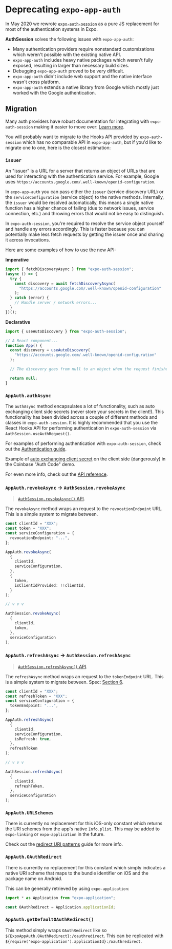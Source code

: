 # Deprecating `expo-app-auth`

In May 2020 we rewrote [`expo-auth-session`](https://docs.expo.dev/versions/latest/sdk/auth-session/) as a pure JS replacement for most of the authentication systems in Expo.

**AuthSession** solves the following issues with `expo-app-auth`:

- Many authentication providers require nonstandard customizations which weren't possible with the existing native API.
- `expo-app-auth` includes heavy native packages which weren't fully exposed, resulting in larger than necessary build sizes.
- Debugging `expo-app-auth` proved to be very difficult.
- `expo-app-auth` didn't include web support and the native interface wasn't cross platform.
- `expo-app-auth` extends a native library from Google which mostly just worked with the Google authentication.

## Migration

Many auth providers have robust documentation for integrating with `expo-auth-session` making it easier to move over: [Learn more](https://docs.expo.dev/guides/authentication/).

You will probably want to migrate to the Hooks API provided by `expo-auth-session` which has no comparable API in `expo-app-auth`, but if you'd like to migrate one to one, here is the closest estimation:

### `issuer`

An "issuer" is a URL for a server that returns an object of URLs that are used for interacting with the authentication service. For example, Google uses `https://accounts.google.com/.well-known/openid-configuration`.

In `expo-app-auth` you can pass either the `issuer` (service discovery URL) or the `serviceConfiguration` (service object) to the native methods. Internally, the `issuer` would be resolved automatically, this means a single native function has a higher chance of failing (due to network issues, service connection, etc.) and throwing errors that would not be easy to distinguish.

In `expo-auth-session`, you're required to resolve the service object yourself and handle any errors accordingly. This is faster because you can potentially make less fetch requests by getting the issuer once and sharing it across invocations.

Here are some examples of how to use the new API:

**Imperative**

```ts
import { fetchDiscoveryAsync } from "expo-auth-session";
(async () => {
  try {
    const discovery = await fetchDiscoveryAsync(
      "https://accounts.google.com/.well-known/openid-configuration"
    );
  } catch (error) {
    // Handle server / network errors...
  }
})();
```

**Declarative**

```ts
import { useAutoDiscovery } from "expo-auth-session";

// A React component...
function App() {
  const discovery = useAutoDiscovery(
    "https://accounts.google.com/.well-known/openid-configuration"
  );

  // The discovery goes from null to an object when the request finishes.

  return null;
}
```

### `AppAuth.authAsync`

The `authAsync` method encapsulates a lot of functionality, such as auto exchanging client side secrets (never store your secrets in the client!). This functionality has been divided across a couple of different methods and classes in `expo-auth-session`. It is highly recommended that you use the React Hooks API for performing authentication in `expo-auth-session` via `AuthSession.useAuthRequest()`.

For examples of performing authentication with `expo-auth-session`, check out the [Authentication guide](https://docs.expo.dev/guides/authentication/).

Example of [auto exchanging client secret](https://docs.expo.dev/guides/authentication/#coinbase) on the client side (dangerously) in the Coinbase "Auth Code" demo.

For even more info, check out the [API reference](https://docs.expo.dev/versions/latest/sdk/auth-session/#useauthrequest).

### `AppAuth.revokeAsync` -> `AuthSession.revokeAsync`

> [`AuthSession.revokeAsync()` API](https://docs.expo.dev/versions/latest/sdk/auth-session/#authsessionrevokeasync).

The `revokeAsync` method wraps an request to the `revocationEndpoint` URL. This is a simple system to migrate between.

```ts
const clientId = "XXX";
const token = "XXX";
const serviceConfiguration = {
  revocationEndpoint: "...",
};

AppAuth.revokeAsync(
  {
    clientId,
    serviceConfiguration,
  },
  {
    token,
    isClientIdProvided: !!clientId,
  }
);

// v v v

AuthSession.revokeAsync(
  {
    clientId,
    token,
  },
  serviceConfiguration
);
```

### `AppAuth.refreshAsync` -> `AuthSession.refreshAsync`

> [`AuthSession.refreshAsync()` API](https://docs.expo.dev/versions/latest/sdk/auth-session/#authsessionrefreshasync).

The `refreshAsync` method wraps an request to the `tokenEndpoint` URL. This is a simple system to migrate between. Spec: [Section 6](https://tools.ietf.org/html/rfc6749#section-6).

```ts
const clientId = "XXX";
const refreshToken = "XXX";
const serviceConfiguration = {
  tokenEndpoint: "...",
};

AppAuth.refreshAsync(
  {
    clientId,
    serviceConfiguration,
    isRefresh: true,
  },
  refreshToken
);

// v v v

AuthSession.refreshAsync(
  {
    clientId,
    refreshToken,
  },
  serviceConfiguration
);
```

### `AppAuth.URLSchemes`

There is currently no replacement for this iOS-only constant which returns the URI schemes from the app's native `Info.plist`. This may be added to `expo-linking` or `expo-application` in the future.

Check out the [redirect URI patterns](https://docs.expo.dev/guides/authentication/#redirect-uri-patterns) guide for more info.

### `AppAuth.OAuthRedirect`

There is currently no replacement for this constant which simply indicates a native URI scheme that maps to the bundle identifier on iOS and the package name on Android.

This can be generally retrieved by using `expo-application`:

```ts
import * as Application from "expo-application";

const OAuthRedirect = Application.applicationId;
```

### `AppAuth.getDefaultOAuthRedirect()`

This method simply wraps `OAuthRedirect` like so `${ExpoAppAuth.OAuthRedirect}:/oauthredirect`. This can be replicated with `${require('expo-application').applicationId}:/oauthredirect`.
